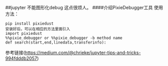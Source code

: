 ##jupyter 不能图形化debug 这点很烦人。
####介绍PixieDebugger工具
使用方法：
```
pip install pixiedust
安装好后，可以在相应的方法里面引入
import pixiedust
%%pixie_debugger or %%pixie_debugger -b method name
def search(start,end,linedata,transferinfo):
```
参考链接(https://medium.com/@chrieke/jupyter-tips-and-tricks-994fdddb2057)

